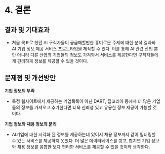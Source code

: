 # __4. 결론__
  
## __결과 및 기대효과__

- 처음 목표로 했던 AI 구직자들이 궁금해할만한 흥미로운 주제에 대한 분석 결과와 AI 기업 정보 제공 서비스 프로토타입을 제작할 수 있다.
이를 통해 AI 관련 산업 뿐만 아니라 다른 산업의 기업들의 정보도 가져와서 서비스를 제공한다면 구직자들에게 편리하게 정보를 제공할 수 있을 것이다.

## __문제점 및 개선방안__

__기업 정보의 부족__ 
- 특정 웹사이트에서 제공하는 기업목록이 아닌 DART, 잡코리아 등에서 더 많은 기업들의 정보를 가져오고 추가한다면 더욱 신뢰성 있고 유용한 정보 제공이 가능할 것이다.

__기업 정보와 채용 정보의 분리__ 
- AI기업에 대한 시각화 된 정보를 제공하는데 있어서 채용 정보까지 같이 필터링할 수 있는 서비스를 제공하지 못했다. 
더 많은 데이터베이스를 쌓고, 합치면 기업 정보와 채용 정보를 융합한 보다 편리한 서비스를 제공할 수 있을 것이라 생각한다.
